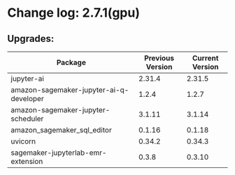 # Change log: 2.7.1(gpu)

## Upgrades: 

Package | Previous Version | Current Version
---|---|---
jupyter-ai|2.31.4|2.31.5
amazon-sagemaker-jupyter-ai-q-developer|1.2.4|1.2.7
amazon-sagemaker-jupyter-scheduler|3.1.11|3.1.14
amazon_sagemaker_sql_editor|0.1.16|0.1.18
uvicorn|0.34.2|0.34.3
sagemaker-jupyterlab-emr-extension|0.3.8|0.3.10
